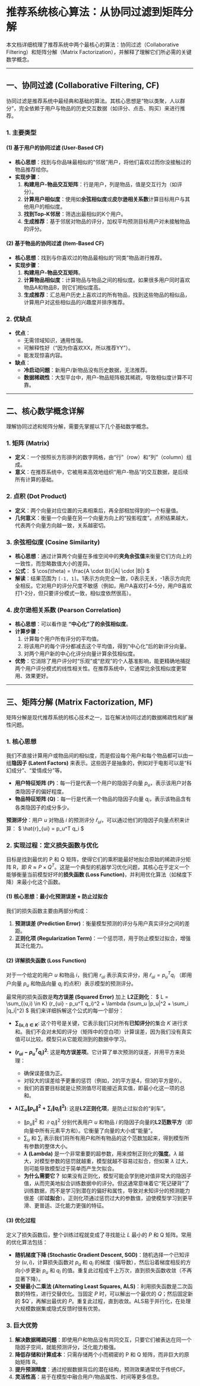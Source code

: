 
# 推荐系统核心算法：从协同过滤到矩阵分解

本文档详细梳理了推荐系统中两个最核心的算法：协同过滤（Collaborative Filtering）和矩阵分解（Matrix Factorization），并解释了理解它们所必需的关键数学概念。

---

## 一、协同过滤 (Collaborative Filtering, CF)

协同过滤是推荐系统中最经典和基础的算法。其核心思想是“物以类聚，人以群分”，完全依赖于用户与物品的历史交互数据（如评分、点击、购买）来进行推荐。

### 1. 主要类型

#### (1) 基于用户的协同过滤 (User-Based CF)

- **核心思想**：找到与你品味最相似的“邻居”用户，将他们喜欢过而你没接触过的物品推荐给你。
- **实现步骤**：
  1.  **构建用户-物品交互矩阵**：行是用户，列是物品，值是交互行为（如评分）。
  2.  **计算用户相似度**：使用如**余弦相似度**或**皮尔逊相关系数**计算目标用户与其他用户的相似度。
  3.  **找到Top-K邻居**：筛选出最相似的K个用户。
  4.  **生成推荐**：基于邻居对物品的评分，加权平均预测目标用户对未接触物品的评分。

#### (2) 基于物品的协同过滤 (Item-Based CF)

- **核心思想**：找到与你喜欢过的物品最相似的“同类”物品进行推荐。
- **实现步骤**：
  1.  **构建用户-物品交互矩阵**。
  2.  **计算物品相似度**：计算物品与物品之间的相似度。如果很多用户同时喜欢物品A和物品B，则它们相似度高。
  3.  **生成推荐**：汇总用户历史上喜欢过的所有物品，找到这些物品的相似品，计算用户对这些相似品的兴趣度并排序推荐。

### 2. 优缺点

- **优点**：
  - 无需领域知识，通用性强。
  - 可解释性好（“因为你喜欢XX，所以推荐YY”）。
  - 能发现惊喜内容。
- **缺点**：
  - **冷启动问题**：新用户/新物品没有历史数据，无法推荐。
  - **数据稀疏性**：大型平台中，用户-物品矩阵极其稀疏，导致相似度计算不可靠。

---

## 二、核心数学概念详解

理解协同过滤和矩阵分解，需要先掌握以下几个基础数学概念。

### 1. 矩阵 (Matrix)

- **定义**：一个按照长方形排列的数字网格，由“行”（row）和“列”（column）组成。
- **意义**：在推荐系统中，它被用来高效地组织“用户-物品”的交互数据，是后续所有计算的基础。

### 2. 点积 (Dot Product)

- **定义**：两个向量对应位置的元素相乘后，再全部相加得到的一个标量值。
- **几何意义**：衡量一个向量在另一个向量方向上的“投影程度”。点积结果越大，代表两个向量方向越一致，关系越密切。

### 3. 余弦相似度 (Cosine Similarity)

- **核心思想**：通过计算两个向量在多维空间中的**夹角余弦值**来衡量它们方向上的一致性，而忽略数值大小的差异。
- **公式**：
  $
  \cos(\theta) = \frac{A \cdot B}{\|A\| \cdot \|B\|}
  $
- **解读**：结果范围为 `[-1, 1]`。1表示方向完全一致，0表示无关，-1表示方向完全相反。它对用户的评分尺度不敏感（例如，用户A喜欢打4-5分，用户B喜欢打1-2分，但只要评分模式一致，相似度依然很高）。

### 4. 皮尔逊相关系数 (Pearson Correlation)

- **核心思想**：可以看作是 **“中心化”了的余弦相似度**。
- **计算步骤**：
  1.  计算每个用户所有评分的平均值。
  2.  将该用户的每个评分都减去这个平均值，得到“中心化”后的新评分向量。
  3.  对两个用户新的中心化评分向量计算余弦相似度。
- **优势**：它消除了用户评分时“乐观”或“悲观”的个人基准影响，能更精确地捕捉两个用户评分模式的线性相关性。在推荐系统中，它通常比余弦相似度更常用、效果更好。

---

## 三、矩阵分解 (Matrix Factorization, MF)

矩阵分解是现代推荐系统的核心技术之一，旨在解决协同过滤的数据稀疏性和扩展性问题。

### 1. 核心思想

我们不直接计算用户或物品间的相似度，而是假设每个用户和每个物品都可以由一组**隐因子 (Latent Factors)** 来表示。这些因子是抽象的，例如对于电影可以是“科幻成分”、“爱情成分”等。

- **用户特征矩阵 (P)**：每一行是代表一个用户的隐因子向量 $p_u$，表示该用户对各类隐因子的偏好程度。
- **物品特征矩阵 (Q)**：每一行是代表一个物品的隐因子向量 $q_i$，表示该物品含有各类隐因子的成分多少。

**预测评分**：用户 $u$ 对物品 $i$ 的预测评分 $\hat{r}_{ui}$，可以通过他们的隐因子向量点积来计算：
$
\hat{r}_{ui} = p_u^T q_i
$

### 2. 实现过程：定义损失函数与优化

目标是找到最优的 P 和 Q 矩阵，使得它们的乘积能最好地拟合原始的稀疏评分矩阵 R，即 $R \approx P \times Q^T$。这是一个典型的机器学习优化问题，其核心在于定义一个能够衡量当前模型好坏的**损失函数 (Loss Function)**，并利用优化算法（如梯度下降）来最小化这个函数。

#### (1) 核心思想：最小化预测误差 + 防止过拟合

我们的损失函数主要由两部分构成：

1.  **预测误差 (Prediction Error)**：衡量模型预测的评分与用户真实评分之间的差距。
2.  **正则化项 (Regularization Term)**：一个惩罚项，用于防止模型过拟合，增强其泛化能力。

#### (2) 详解损失函数 (Loss Function)

对于一个给定的用户 $u$ 和物品 $i$，我们用 $r_{ui}$ 表示真实评分，用 $\hat{r}_{ui} = p_u^T q_i$ （即用户向量 $p_u$ 和物品向量 $q_i$ 的点积）表示模型的预测评分。

最常用的损失函数是**均方误差 (Squared Error)** 加上 **L2正则化**：
$
L = \sum_{(u,i) \in K} (r_{ui} - p_u^T q_i)^2 + \lambda (\sum_u \|p_u\|^2 + \sum_i \|q_i\|^2)
$
我们来详细拆解这个公式的每一个部分：

-   **$\sum_{(u,i) \in K}$**: 这个符号是关键，它表示我们只对所有**已知评分**的集合 $K$ 进行求和。我们不会对未知的评分（矩阵中的空白项）计算误差，因为我们没有真实值可以比较。模型只从它能观测到的数据中学习。

-   **$(r_{ui} - p_u^T q_i)^2$**: 这是**均方误差项**。它计算了单次预测的误差，并用平方来处理：
    -   确保误差值为正。
    -   对较大的误差给予更重的惩罚（例如，2的平方是4，但3的平方是9）。
    -   我们的首要目标就是让预测值尽可能接近真实值，即最小化这一项的总和。

-   **$\lambda (\sum_u \|p_u\|^2 + \sum_i \|q_i\|^2)$**: 这是**L2正则化项**，是防止过拟合的“刹车”。
    -   $\|p_u\|^2$ 和 $\|q_i\|^2$ 分别代表用户 $u$ 和物品 $i$ 的隐因子向量的**L2范数平方**（即向量中所有元素平方和）。它衡量了向量的大小或“能量”。
    -   $\sum_u$ 和 $\sum_i$ 表示我们将所有用户和所有物品的这个范数加起来，得到模型所有参数的整体大小。
    -   **$\lambda$ (Lambda)** 是一个非常重要的超参数，用来控制正则化的**强度**。$\lambda$ 越大，对模型参数的惩罚就越重，模型就越不容易过拟合，但如果 $\lambda$ 过大，则可能导致模型过于简单而产生欠拟合。
    -   **为什么需要它？** 如果没有正则化，模型可能会学到绝对值非常大的隐因子值，从而完美地拟合训练数据中的评分。但这通常意味着它“死记硬背”了训练数据，而不是学习到潜在的偏好和属性，导致对未知评分的预测能力很差（即**过拟合**）。正则化项通过惩罚过大的参数值，迫使模型学习到更平滑、更普适、泛化能力更强的特征。

#### (3) 优化过程

定义了损失函数后，整个训练过程就变成了寻找能让 $L$ 最小的 $P$ 和 Q 矩阵。常用的优化算法包括：

-   **随机梯度下降 (Stochastic Gradient Descent, SGD)**：随机选择一个已知评分 $(u, i)$，计算损失函数对 $p_u$ 和 $q_i$ 的梯度（偏导数），然后沿着梯度相反的方向小步更新 $p_u$ 和 $q_i$ 的值。重复此过程成千上万次，直到损失函数收敛（不再显著下降）。
-   **交替最小二乘法 (Alternating Least Squares, ALS)**：利用损失函数是二次函数的特性，进行交替优化。当固定 $P$ 时，可以解出一个最优的 $Q$；然后固定新的 $Q`，再解出最优的 $P$。重复此过程，直到收敛。ALS易于并行化，在处理大规模数据集或隐式反馈时很有优势。

### 3. 巨大优势

1.  **解决数据稀疏问题**：即使用户和物品没有共同交互，只要它们被表达在同一个隐因子空间，就能预测评分，泛化能力极强。
2.  **降低存储和计算成本**：只需存储两个小而稠密的 P 和 Q 矩阵，而非巨大的原始矩阵 R。
3.  **提升预测精度**：通过挖掘数据背后的潜在结构，预测效果通常优于传统CF。
4.  **灵活性高**：易于在模型中融合用户/物品属性、时间等更多信息。

